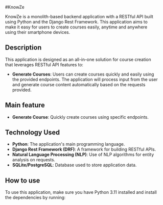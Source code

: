 #KnowZe

KnowZe is a monolith-based backend application with a RESTful API built using Python and the Django Rest Framework. This application aims to make it easy for users to create courses easily, anytime and anywhere using their smartphone devices.

## Description

This application is designed as an all-in-one solution for course creation that leverages RESTful API features to:
- **Generate Courses**: Users can create courses quickly and easily using the provided endpoints. The application will process input from the user and generate course content automatically based on the requests provided.

## Main feature

- **Generate Course**: Quickly create courses using specific endpoints.

## Technology Used

- **Python**: The application's main programming language.
- **Django Rest Framework (DRF)**: A framework for building RESTful APIs.
- **Natural Language Processing (NLP)**: Use of NLP algorithms for entity analysis on requests.
- **SQLite/PostgreSQL**: Database used to store application data.

## How to use

To use this application, make sure you have Python 3.11 installed and install the dependencies by running: